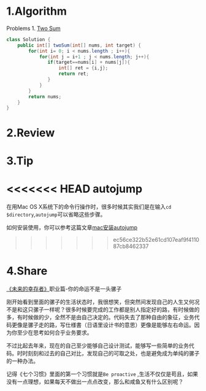 # 1.Algorithm

Problems 1. [Two Sum](https://leetcode.com/problems/two-sum/)

``` java
class Solution {
    public int[] twoSum(int[] nums, int target) {
        for(int i= 0; i < nums.length ; i++){
            for(int j = i+1 ; j < nums.length; j++){
               if(target==nums[i] + nums[j]){
                   int[] ret = {i,j};
                   return ret;
               }
            }
        }
        return nums;
    }
}
```



# 2.Review

# 3.Tip

<<<<<<< HEAD
autojump
=======
在用Mac OS X系统下的命令行操作时，很多时候其实我们是在输入`cd $directory`,`autojump`可以省略这些步骤。

如何安装使用，你可以参考这篇文章[mac安装autojump](https://segmentfault.com/a/1190000011277135)


>>>>>>> ec56ce322b52e61cd107eaf9f411087cb8462337

# 4.Share

[《未来的幸存者》](https://book.douban.com/subject/30259509/)职业篇-你的命运不是一头骡子

刚开始看到里面的骡子的生活状态时，我很想笑，但突然间发现自己的人生又何况不是和这只骡子一样呢？很多时候要完成的工作都是别人指定好的路，有时候做的多，有时候做的少，全然不是由自己决定的。代码失去了那种自由的象征，业务代码更像是骡子走的路，写仕様書（日语里设计书的意思）更像是能够左右命运。因为你至少在思考如何合乎业务要求。

不过比起去年来，现在的自己至少能够自己设计测试，能够写一些简单的业务代码。时时刻刻和过去的自己对比，发现自己的可取之处，也是避免成为单纯的骡子的一种办法。

记得《七个习惯》里面的第一个习惯就是`Be proactive` ,生活不仅仅是苟且，如果没有一点理想，如果每天不做出一点点改变，那么和咸鱼又有什么区别呢？